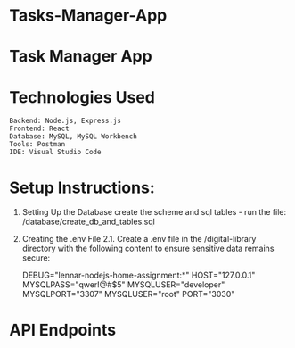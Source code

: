 # Tasks-Manager-App

Task Manager App
===================================================


Technologies Used
===================================================

    Backend: Node.js, Express.js
    Frontend: React
    Database: MySQL, MySQL Workbench
    Tools: Postman
    IDE: Visual Studio Code
	
	

Setup Instructions:
===================================================


1. Setting Up the Database
	create the scheme and sql tables - run the file: /database/create_db_and_tables.sql


2. Creating the .env File
	2.1. Create a .env file in the /digital-library directory with the following content to ensure sensitive data remains secure:
	
   
      DEBUG="lennar-nodejs-home-assignment:*"
      HOST="127.0.0.1"
      MYSQLPASS="qwer!@#$5"
      MYSQLUSER="developer"
      MYSQLPORT="3307"
      MYSQLUSER="root"
      PORT="3030"
		
	
	

API Endpoints
===================================================

